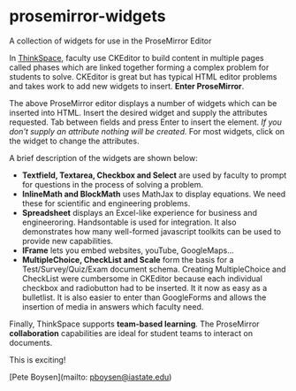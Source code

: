# prosemirror-widgets
A collection of widgets for use in the ProseMirror Editor

In [ThinkSpace](http://www.thinkspace.org), 
faculty use CKEditor to build content in multiple pages called phases which are 
linked together forming a complex problem for students to solve. CKEditor is great but has typical HTML editor problems and takes work to add new widgets to insert. **Enter ProseMirror**.

The above ProseMirror editor displays a number of widgets which can be inserted into HTML.  Insert the desired widget and supply the attributes requested. Tab between fields and press Enter to insert the element. *If you don't supply an attribute nothing will be created.* For most widgets, click on the widget to change the attributes.

A brief description of the widgets are shown below:

* **Textfield, Textarea, Checkbox and Select** are used by faculty to prompt for questions in the process of solving a problem.
* **InlineMath and BlockMath** uses MathJax to display equations. We need these for scientific and engineering problems.
* **Spreadsheet** displays an Excel-like experience for business and engineeroring.  Handsontable is used for integration. It also demonstrates how many well-formed javascript toolkits can be used to provide new capabilities.
* **IFrame** lets you embed websites, youTube, GoogleMaps...
* **MultipleChoice, CheckList and Scale** form the basis for a Test/Survey/Quiz/Exam document schema. Creating MultipleChoice and CheckList were cumbersome in CKEditor because each individual checkbox and radiobutton had to be inserted. It it now as easy as a bulletlist.  It is also easier to enter than GoogleForms and allows the insertion of media in answers which faculty need.

Finally, ThinkSpace supports **team-based learning**.  The ProseMirror <strong>collaboration</strong> capabilities are 
ideal for student teams to interact on documents.

This is exciting!

[Pete Boysen](mailto: pboysen@iastate.edu)


